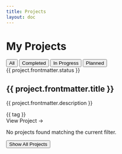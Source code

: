 ```yaml
---
title: Projects
layout: doc
---
```


<script setup>
import { data as projects } from './projects.data.ts'
import OptimizedImage from '../../.vitepress/theme/components/OptimizedImage.vue'
import { ref, computed } from 'vue'

const projectFilter = ref('all')

const filteredProjects = computed(() => {
  if (projectFilter.value === 'all') {
    return projects
  }
  return projects.filter(project => 
    project.frontmatter.status === projectFilter.value
  )
})
</script>

# My Projects

<div class="project-filters">
  <button 
    @click="projectFilter = 'all'" 
    :class="['filter-button', projectFilter === 'all' ? 'active' : '']">
    All
  </button>
  <button 
    @click="projectFilter = 'completed'" 
    :class="['filter-button', projectFilter === 'completed' ? 'active' : '']">
    Completed
  </button>
  <button 
    @click="projectFilter = 'in-progress'" 
    :class="['filter-button', projectFilter === 'in-progress' ? 'active' : '']">
    In Progress
  </button>
  <button 
    @click="projectFilter = 'planned'" 
    :class="['filter-button', projectFilter === 'planned' ? 'active' : '']">
    Planned
  </button>
</div>

<div v-if="filteredProjects.length" class="projects-grid">
  <div v-for="project in filteredProjects" :key="project.url" class="project-card">
    <div class="project-image">
      <a :href="project.url">
        <OptimizedImage 
          :src="`/projects/${project.dir}/assets/banner.png`" 
          :alt="project.frontmatter.title" 
          :fallbackSrc="'/placeholder-project.png'" 
          lazy
        />
      </a>
    </div>
    <div class="project-content">
      <div class="project-status" :class="project.frontmatter.status">
        {{ project.frontmatter.status }}
      </div>
      <h2>
        <a :href="project.url">{{ project.frontmatter.title }}</a>
      </h2>
      <p>{{ project.frontmatter.description }}</p>
      <div class="project-tags">
        <span v-for="tag in project.frontmatter.tags" :key="tag" class="project-tag">
          {{ tag }}
        </span>
      </div>
      <a :href="project.url" class="view-project" aria-label="View project details">View Project →</a>
    </div>
  </div>
</div>

<div v-else class="empty-projects">
  <p>No projects found matching the current filter.</p>
  <button @click="projectFilter = 'all'" class="filter-button active">Show All Projects</button>
</div>